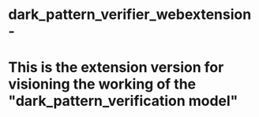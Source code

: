 # dark_pattern_verifier_webextension-
# This is the extension version for visioning the working of the "dark_pattern_verification model"
